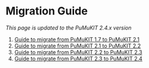 # Migration Guide

*This page is updated to the PuMuKIT 2.4.x version*

1. [Guide to migrate from PuMuKIT 1.7 to PuMuKIT 2.1](migration_guides/from1.7to2.1.md)
2. [Guide to migrate from PuMuKIT 2.1 to PuMuKIT 2.2](migration_guides/from2.1to2.2.md)
3. [Guide to migrate from PuMuKIT 2.2 to PuMuKIT 2.3](migration_guides/from2.2to2.3.md)
4. [Guide to migrate from PuMuKIT 2.3 to PuMuKIT 2.4](migration_guides/from2.3to2.4.md)
